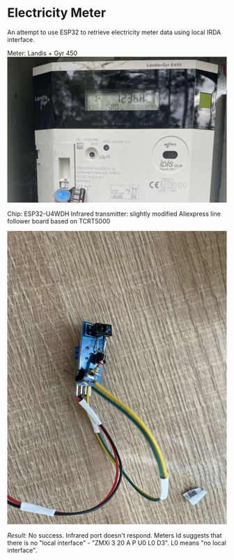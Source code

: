 # Electricity Meter
An attempt to use ESP32 to retrieve electricity meter data using local IRDA interface.

Meter: Landis + Gyr 450
![Alt text](docs/IMG_4881.jpg)

Chip: ESP32-U4WDH
Infrared transmitter: slightly modified Aliexpress line follower board based on TCRT5000  

![Alt text](docs/IMG_4901.jpg)

*Result:* No success. Infrared port doesn't respond. Meters Id suggests that there is no "local interface" - "ZMXi 3 20 A P U0 L0 D3". L0 means "no local interface".